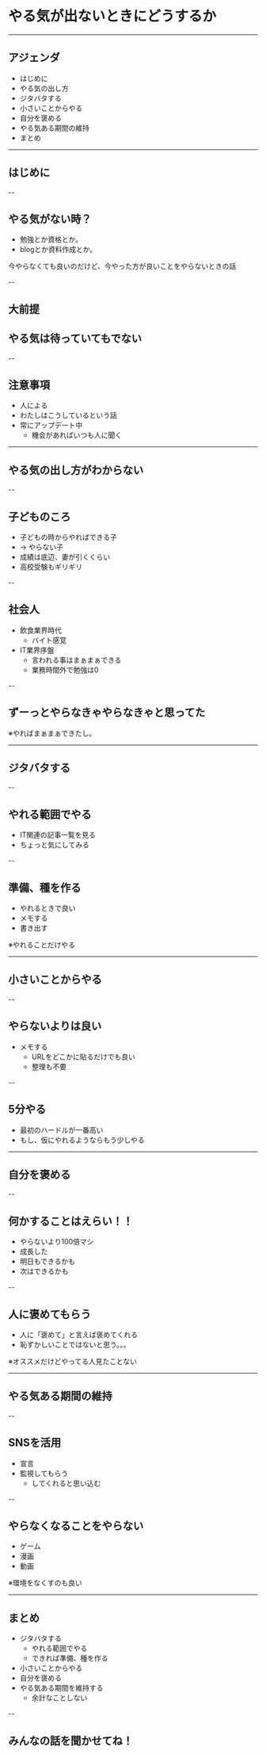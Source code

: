 <style type="text/css">
  .reveal h1,
  .reveal h2,
  .reveal h3,
  .reveal h4,
  .reveal h5,
  .reveal h6 {
    text-transform: none;
  }
</style>

# やる気が出ないときにどうするか

---

## アジェンダ

- はじめに
- やる気の出し方
- ジタバタする
- 小さいことからやる
- 自分を褒める
- やる気ある期間の維持
- まとめ

---

## はじめに

--

## やる気がない時？

- 勉強とか資格とか。
- blogとか資料作成とか。

今やらなくても良いのだけど、今やった方が良いことをやらないときの話

--

## 大前提

## やる気は待っていてもでない

--

## 注意事項

- 人による
- わたしはこうしているという話
- 常にアップデート中
  - 機会があればいつも人に聞く

---

## やる気の出し方がわからない

--

## 子どものころ
- 子どもの時からやればできる子
- → やらない子
- 成績は底辺、妻が引くくらい
- 高校受験もギリギリ

--

## 社会人
- 飲食業界時代
  - バイト感覚
- IT業界序盤
  - 言われる事はまぁまぁできる
  - 業務時間外で勉強は0

--

## ずーっとやらなきゃやらなきゃと思ってた

※やればまぁまぁできたし。

---

## ジタバタする

--

## やれる範囲でやる
- IT関連の記事一覧を見る
- ちょっと気にしてみる

--

## 準備、種を作る
- やれるときで良い
- メモする
- 書き出す

※やれることだけやる

---

## 小さいことからやる

--

## やらないよりは良い

- メモする
  - URLをどこかに貼るだけでも良い
  - 整理も不要

--

## 5分やる

- 最初のハードルが一番高い
- もし、仮にやれるようならもう少しやる

---

## 自分を褒める

--

## 何かすることはえらい！！

- やらないより100倍マシ
- 成長した
- 明日もできるかも
- 次はできるかも

--

## 人に褒めてもらう

- 人に「褒めて」と言えば褒めてくれる
- 恥ずかしいことではないと思う。。。

※オススメだけどやってる人見たことない

---

## やる気ある期間の維持

--

## SNSを活用
- 宣言
- 監視してもらう
  - してくれると思い込む

--

## やらなくなることをやらない

- ゲーム
- 漫画
- 動画

※環境をなくすのも良い

---

## まとめ

- ジタバタする
  - やれる範囲でやる
  - できれば準備、種を作る
- 小さいことからやる
- 自分を褒める
- やる気ある期間を維持する
  - 余計なことしない

--

## みんなの話を聞かせてね！

